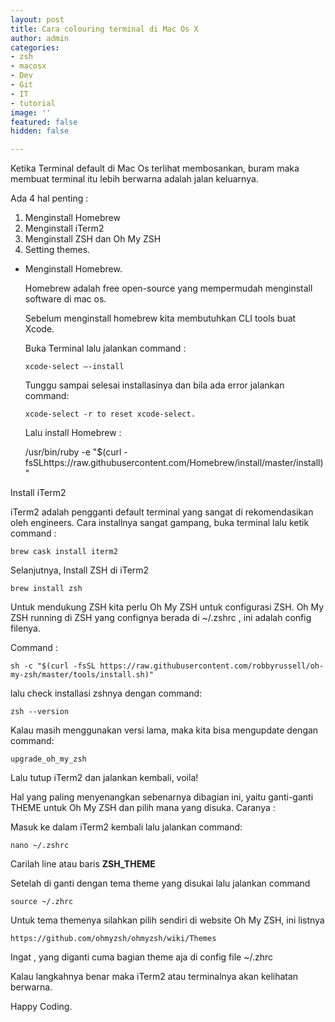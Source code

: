 ```yaml
---
layout: post
title: Cara colouring terminal di Mac Os X
author: admin
categories:
- zsh
- macosx
- Dev
- Git
- IT
- tutorial
image: ''
featured: false
hidden: false

---
```

Ketika Terminal default di Mac Os terlihat membosankan, buram maka membuat terminal itu lebih berwarna adalah jalan keluarnya.

Ada 4 hal penting :

1. Menginstall Homebrew
2. Menginstall iTerm2
3. Menginstall ZSH dan Oh My ZSH
4. Setting themes.

* Menginstall Homebrew.

  Homebrew adalah free open-source yang mempermudah menginstall software di mac os.

  Sebelum menginstall homebrew kita membutuhkan CLI tools buat Xcode.

  Buka Terminal lalu jalankan command :

      xcode-select —-install

  Tunggu sampai selesai installasinya dan bila ada error jalankan command:

      xcode-select -r to reset xcode-select.

  Lalu install Homebrew :

    /usr/bin/ruby -e "$(curl -fsSLhttps://raw.githubusercontent.com/Homebrew/install/master/install)"

Install iTerm2

iTerm2 adalah pengganti default terminal yang sangat di rekomendasikan oleh engineers. Cara installnya sangat gampang, buka terminal lalu ketik command :

    brew cask install iterm2

Selanjutnya, Install ZSH di iTerm2

    brew install zsh

Untuk mendukung ZSH kita perlu Oh My ZSH untuk configurasi ZSH. Oh My ZSH running di ZSH yang confignya berada di \~/.zshrc , ini adalah config filenya.

Command :

    sh -c "$(curl -fsSL https://raw.githubusercontent.com/robbyrussell/oh-my-zsh/master/tools/install.sh)"

  
lalu check installasi zshnya dengan command:

    zsh --version

Kalau masih menggunakan versi lama, maka kita bisa mengupdate dengan command:

    upgrade_oh_my_zsh

Lalu tutup iTerm2 dan jalankan kembali, voila!

Hal yang paling menyenangkan sebenarnya dibagian ini, yaitu ganti-ganti THEME untuk Oh My ZSH dan pilih mana yang disuka. Caranya :

Masuk ke dalam iTerm2 kembali lalu jalankan command:

    nano ~/.zshrc

Carilah line atau baris **ZSH_THEME**

Setelah di ganti dengan tema theme yang disukai lalu jalankan command

    source ~/.zhrc

Untuk tema themenya silahkan pilih sendiri di website Oh My ZSH, ini listnya 

    https://github.com/ohmyzsh/ohmyzsh/wiki/Themes

Ingat , yang diganti cuma bagian theme aja di config file \~/.zhrc

Kalau langkahnya benar maka iTerm2 atau terminalnya akan kelihatan berwarna.

Happy Coding.